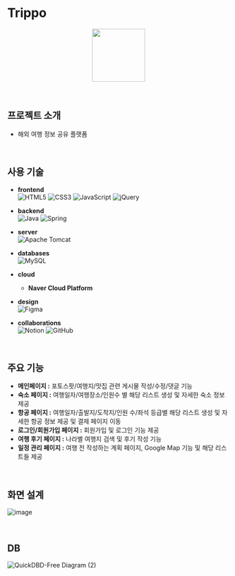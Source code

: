 # Trippo

<p align="center">
<img src="https://github.com/MultiTrippo/TrippoSpring/assets/83263735/738b5977-dd44-4ea2-9fde-6fe6c03413a1.png" width="120">
</p>

<br>

## 프로젝트 소개
- 해외 여행 정보 공유 플랫폼

<br>

## 사용 기술
- **frontend**<br>
![HTML5](https://img.shields.io/badge/html5-%23E34F26.svg?style=for-the-badge&logo=html5&logoColor=white)
![CSS3](https://img.shields.io/badge/css3-%231572B6.svg?style=for-the-badge&logo=css3&logoColor=white)
![JavaScript](https://img.shields.io/badge/javascript-%23323330.svg?style=for-the-badge&logo=javascript&logoColor=%23F7DF1E)
![jQuery](https://img.shields.io/badge/jquery-%230769AD.svg?style=for-the-badge&logo=jquery&logoColor=white)



- **backend**<br>
![Java](https://img.shields.io/badge/java-%23ED8B00.svg?style=for-the-badge&logo=openjdk&logoColor=white)
![Spring](https://img.shields.io/badge/spring-%236DB33F.svg?style=for-the-badge&logo=spring&logoColor=white)



- **server**<br>
![Apache Tomcat](https://img.shields.io/badge/apache%20tomcat-%23F8DC75.svg?style=for-the-badge&logo=apache-tomcat&logoColor=black)



- **databases**<br>
![MySQL](https://img.shields.io/badge/mysql-%2300f.svg?style=for-the-badge&logo=mysql&logoColor=white)



- **cloud**<br>
  + **Naver Cloud Platform**



- **design**<br>
![Figma](https://img.shields.io/badge/figma-%23F24E1E.svg?style=for-the-badge&logo=figma&logoColor=white)



- **collaborations**<br>
![Notion](https://img.shields.io/badge/Notion-%23000000.svg?style=for-the-badge&logo=notion&logoColor=white)
![GitHub](https://img.shields.io/badge/github-%23121011.svg?style=for-the-badge&logo=github&logoColor=white)

<br>

## 주요 기능
- **메인페이지 :** 포토스팟/여행지/맛집 관련 게시물 작성/수정/댓글 기능
- **숙소 페이지 :** 여행일자/여행장소/인원수 별 해당 리스트 생성 및 자세한 숙소 정보 제공
- **항공 페이지 :** 여행일자/출발지/도착지/인원 수/좌석 등급별 해당 리스트 생성 및 자세한 항공 정보 제공 및 결제 페이지 이동
- **로그인/회원가입 페이지 :** 회원가입 및 로그인 기능 제공
- **여행 후기 페이지 :** 나라별 여행지 검색 및 후기 작성 기능 
- **일정 관리 페이지 :** 여행 전 작성하는 계획 페이지, Google Map 기능 및 해당 리스트들 제공

<br>

## 화면 설계
![image](https://github.com/MultiTrippo/TrippoSpring/assets/83263735/e2421837-439a-440b-8b46-0c9a69e9d4f4)


<br>

## DB 
![QuickDBD-Free Diagram (2)](https://github.com/MultiTrippo/TrippoSpring/assets/83263735/13bb8272-e83e-44ff-9bb9-80a799a9184f)

